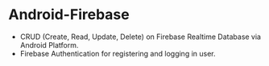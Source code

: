 # Android-Firebase
* CRUD (Create, Read, Update, Delete) on Firebase Realtime Database via Android Platform.
* Firebase Authentication for registering and logging in user.
